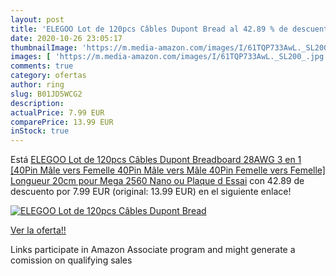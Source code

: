 ```yaml
---
layout: post
title: 'ELEGOO Lot de 120pcs Câbles Dupont Bread al 42.89 % de descuento'
date: 2020-10-26 23:05:17
thumbnailImage: 'https://m.media-amazon.com/images/I/61TQP733AwL._SL200_.jpg'
images: [ 'https://m.media-amazon.com/images/I/61TQP733AwL._SL200_.jpg' ]
comments: true
category: ofertas
author: ring
slug: B01JD5WCG2
description:
actualPrice: 7.99 EUR
comparePrice: 13.99 EUR
inStock: true
---
```


Está [ELEGOO Lot de 120pcs Câbles Dupont Breadboard 28AWG 3 en 1 [40Pin Mâle vers Femelle  40Pin Mâle vers Mâle  40Pin Femelle vers Femelle] Longueur 20cm pour Mega 2560 Nano ou Plaque d Essai](https://www.amazon.fr/dp/B01JD5WCG2/?tag=tolees0d-21) con 42.89 de descuento por 7.99 EUR (original: 13.99 EUR) en el siguiente enlace!

[![ELEGOO Lot de 120pcs Câbles Dupont Bread](https://m.media-amazon.com/images/I/61TQP733AwL._SL200_.jpg)](https://www.amazon.fr/dp/B01JD5WCG2/?tag=tolees0d-21)

[Ver la oferta!!](https://www.amazon.fr/dp/B01JD5WCG2/?tag=tolees0d-21)

Links participate in Amazon Associate program and might generate a comission on qualifying sales


